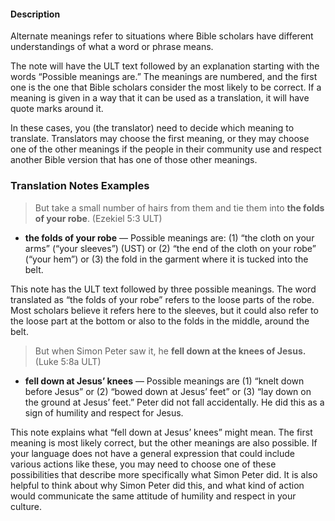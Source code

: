 #### Description

Alternate meanings refer to situations where Bible scholars have different understandings of what a word or phrase means.

The note will have the ULT text followed by an explanation starting with the words “Possible meanings are.” The meanings are numbered, and the first one is the one that Bible scholars consider the most likely to be correct. If a meaning is given in a way that it can be used as a translation, it will have quote marks around it.

In these cases, you (the translator) need to decide which meaning to translate. Translators may choose the first meaning, or they may choose one of the other meanings if the people in their community use and respect another Bible version that has one of those other meanings.

### Translation Notes Examples

> But take a small number of hairs from them and tie them into **the folds of your robe**. (Ezekiel 5:3 ULT)

* **the folds of your robe** — Possible meanings are: (1) “the cloth on your arms” (“your sleeves”) (UST) or (2) “the end of the cloth on your robe” (“your hem”) or (3) the fold in the garment where it is tucked into the belt.

This note has the ULT text followed by three possible meanings. The word translated as “the folds of your robe” refers to the loose parts of the robe. Most scholars believe it refers here to the sleeves, but it could also refer to the loose part at the bottom or also to the folds in the middle, around the belt.

> But when Simon Peter saw it, he **fell down at the knees of Jesus.** (Luke 5:8a ULT)

* **fell down at Jesus’ knees** — Possible meanings are (1) “knelt down before Jesus” or (2) “bowed down at Jesus’ feet” or (3) “lay down on the ground at Jesus’ feet.” Peter did not fall accidentally. He did this as a sign of humility and respect for Jesus.

This note explains what “fell down at Jesus’ knees” might mean. The first meaning is most likely correct, but the other meanings are also possible. If your language does not have a general expression that could include various actions like these, you may need to choose one of these possibilities that describe more specifically what Simon Peter did. It is also helpful to think about why Simon Peter did this, and what kind of action would communicate the same attitude of humility and respect in your culture.
